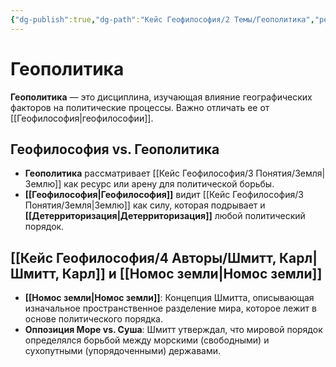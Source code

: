 ```yaml
---
{"dg-publish":true,"dg-path":"Кейс Геофилософия/2 Темы/Геополитика","permalink":"/kejs-geofilosofiya/2-temy/geopolitika/"}
---
```



# Геополитика

**Геополитика** — это дисциплина, изучающая влияние географических факторов на политические процессы. Важно отличать ее от [[Геофилософия\|геофилософии]].

## Геофилософия vs. Геополитика
- **Геополитика** рассматривает [[Кейс Геофилософия/3 Понятия/Земля\|Землю]] как ресурс или арену для политической борьбы.
- **[[Геофилософия\|Геофилософия]]** видит [[Кейс Геофилософия/3 Понятия/Земля\|Землю]] как силу, которая подрывает и **[[Детерриторизация\|Детерриторизация]]** любой политический порядок.

## [[Кейс Геофилософия/4 Авторы/Шмитт, Карл\|Шмитт, Карл]] и [[Номос земли\|Номос земли]]
- **[[Номос земли\|Номос земли]]**: Концепция Шмитта, описывающая изначальное пространственное разделение мира, которое лежит в основе политического порядка.
- **Оппозиция Море vs. Суша**: Шмитт утверждал, что мировой порядок определялся борьбой между морскими (свободными) и сухопутными (упорядоченными) державами.